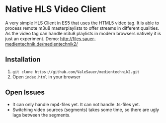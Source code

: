 # Native HLS Video Client

A very simple HLS Client in ES5 that uses the HTML5 video tag. It is able to process remote m3u8 masterplaylists to offer streams in different qualities. As the video tag can handle m3u8 playlists in modern browsers natively it is just an experiment.
Demo: http://files.sauer-medientechnik.de/medientechnik2/ 

## Installation
1. `git clone https://github.com/ValeSauer/medientechnik2.git`
2. Open `index.html` in your browser

## Open Issues
* It can only handle mp4-files yet. It can not handle .ts-files yet.
* Switching video sources (segments) takes some time, so there are ugly lags between the segments.

